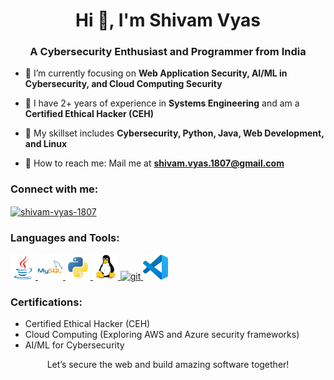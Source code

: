 <h1 align="center">Hi 👋, I'm Shivam Vyas</h1>
<h3 align="center">A Cybersecurity Enthusiast and Programmer from India</h3>

- 🌱 I’m currently focusing on **Web Application Security, AI/ML in Cybersecurity, and Cloud Computing Security**

- 💼 I have 2+ years of experience in **Systems Engineering** and am a **Certified Ethical Hacker (CEH)**

- 🔧 My skillset includes **Cybersecurity, Python, Java, Web Development, and Linux**

- 📧 How to reach me: Mail me at **shivam.vyas.1807@gmail.com**

<h3 align="left">Connect with me:</h3>
<p align="left">
<a href="https://linkedin.com/in/shivam-vyas-1807" target="blank"><img align="center" src="https://raw.githubusercontent.com/rahuldkjain/github-profile-readme-generator/master/src/images/icons/Social/linked-in-alt.svg" alt="shivam-vyas-1807" height="30" width="40" /></a>
</p>

<h3 align="left">Languages and Tools:</h3>
<p align="left"> 
<a href="https://www.java.com" target="_blank" rel="noreferrer"> <img src="https://raw.githubusercontent.com/devicons/devicon/master/icons/java/java-original.svg" alt="java" width="40" height="40"/> </a> 
<a href="https://www.mysql.com/" target="_blank" rel="noreferrer"> <img src="https://raw.githubusercontent.com/devicons/devicon/master/icons/mysql/mysql-original-wordmark.svg" alt="mysql" width="40" height="40"/> </a> 
<a href="https://www.python.org" target="_blank" rel="noreferrer"> <img src="https://raw.githubusercontent.com/devicons/devicon/master/icons/python/python-original.svg" alt="python" width="40" height="40"/> </a>
<a href="https://www.linux.org/" target="_blank" rel="noreferrer"> <img src="https://raw.githubusercontent.com/devicons/devicon/master/icons/linux/linux-original.svg" alt="linux" width="40" height="40"/> </a>
<a href="https://git-scm.com/" target="_blank" rel="noreferrer"> <img src="https://www.vectorlogo.zone/logos/git-scm/git-scm-icon.svg" alt="git" width="40" height="40"/> </a>
<a href="https://code.visualstudio.com/" target="_blank" rel="noreferrer"> <img src="https://raw.githubusercontent.com/devicons/devicon/master/icons/vscode/vscode-original.svg" alt="vscode" width="40" height="40"/> </a>  
</p>

<h3 align="left">Certifications:</h3>
<ul>
  <li>Certified Ethical Hacker (CEH)</li>
  <li>Cloud Computing (Exploring AWS and Azure security frameworks)</li>
  <li>AI/ML for Cybersecurity</li>
</ul>

<p align="center">Let’s secure the web and build amazing software together!</p>
